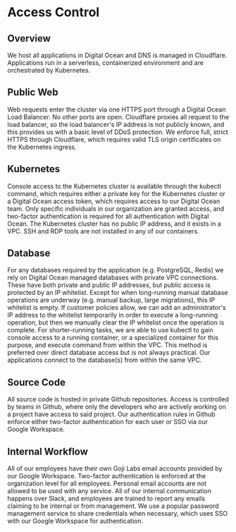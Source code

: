 # Access Control

## Overview
We host all applications in Digital Ocean and DNS is managed in Cloudflare. Applications run in a serverless, containerized environment and are orchestrated by Kubernetes.

## Public Web
Web requests enter the cluster via one HTTPS port through a Digital Ocean Load Balancer. No other ports are open. Cloudflare proxies all request to the load balancer, so the load balancer's IP address is not publicly known, and this provides us with a basic level of DDoS protection. We enforce full, strict HTTPS through Cloudflare, which requires valid TLS origin certificates on the Kubernetes ingress. 

## Kubernetes
Console access to the Kubernetes cluster is available through the kubectl command, which requires either a private key for the Kubernetes cluster or a Digital Ocean access token, which requires access to our Digital Ocean team. Only specific individuals in our organization are granted access, and two-factor authentication is required for all authentication with Digital Ocean. The Kubernetes cluster has no public IP address, and it exists in a VPC. SSH and RDP tools are not installed in any of our containers.

## Database
For any databases required by the application (e.g. PostgreSQL, Redis) we rely on Digital Ocean managed databases with private VPC connections. These have both private and public IP addresses, but public access is protected by an IP whitelist. Except for when long-running manual database operations are underway (e.g. manual backup, large migrations), this IP whitelist is empty. If customer policies allow, we can add an administrator's IP address to the whitelist temporarily in order to execute a long-running operation, but then we manually clear the IP whitelist once the operation is complete. For shorter-running tasks, we are able to use kubectl to gain console access to a running container, or a specialized container for this purpose, and execute command from within the VPC. This method is preferred over direct database access but is not always practical. Our applications connect to the database(s) from within the same VPC.

## Source Code
All source code is hosted in private Github repositories. Access is controlled by teams in Github, where only the developers who are actively working on a project have access to said project. Our authentication rules in Github enforce either two-factor authentication for each user or SSO via our Google Workspace.

## Internal Workflow
All of our employees have their own Goji Labs email accounts provided by our Google Workspace. Two-factor authentication is enforced at the organization level for all employees. Personal email accounts are not allowed to be used with any service. All of our internal communication happens over Slack, and employees are trained to report any emails claiming to be internal or from management. We use a popular password management service to share credentials when necessary, which uses SSO with our Google Workspace for authentication.

